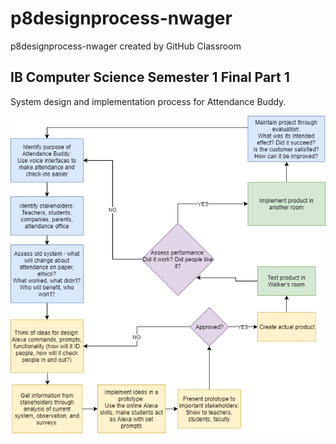 # p8designprocess-nwager
p8designprocess-nwager created by GitHub Classroom

## IB Computer Science Semester 1 Final Part 1

System design and implementation process for Attendance Buddy.

![Attendance Buddy Flowchart](attendanceBuddy_v4.png)
